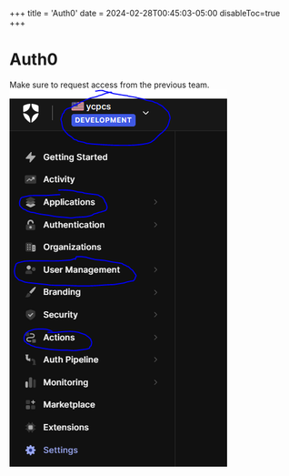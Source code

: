 +++
title = 'Auth0'
date = 2024-02-28T00:45:03-05:00
disableToc=true
+++
# Auth0

Make sure to request access from the previous team.
![img.png](img.png)
